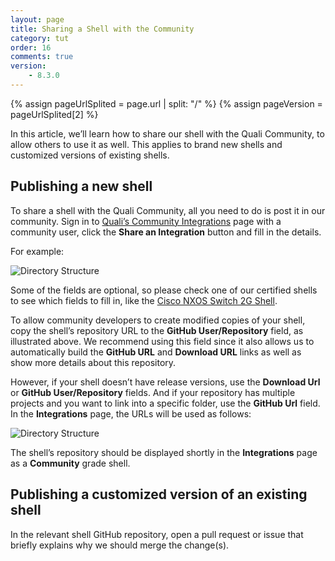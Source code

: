 ```yaml
---
layout: page
title: Sharing a Shell with the Community
category: tut
order: 16
comments: true
version:
    - 8.3.0
---
```


{% assign pageUrlSplited = page.url | split: "/" %}
{% assign pageVersion = pageUrlSplited[2] %}

In this article, we’ll learn how to share our shell with the Quali Community, to allow others to use it as well. This applies to brand new shells and customized versions of existing shells.

## Publishing a new shell

To share a shell with the Quali Community, all you need to do is post it in our community. 
Sign in to <a href="https://community.quali.com/integrations" target="_blank">Quali’s Community Integrations</a> page with a community user, click the **Share an Integration** button and fill in the details. 

For example:

![Directory Structure]({{site.baseurl}}/assets/new-integration-shell.png)

Some of the fields are optional, so please check one of our certified shells to see which fields to fill in, like the <a href="https://community.quali.com/repos/1336/cisco-nxos-switch-shell-2g-1" target="_blank">Cisco NXOS Switch 2G Shell</a>.

To allow community developers to create modified copies of your shell, copy the shell’s repository URL to the **GitHub User/Repository** field, as illustrated above. We recommend using this field since it also allows us to automatically build the **GitHub URL** and **Download URL** links as well as show more details about this repository.

However, if your shell doesn’t have release versions, use the **Download Url** or **GitHub User/Repository** fields. And if your repository has multiple projects and you want to link into a specific folder, use the **GitHub Url** field. In the **Integrations** page, the URLs will be used as follows:

![Directory Structure]({{site.baseurl}}/assets/new-integration-post.png)

The shell’s repository should be displayed shortly in the **Integrations** page as a **Community** grade shell.

## Publishing a customized version of an existing shell

In the relevant shell GitHub repository, open a pull request or issue that briefly explains why we should merge the change(s).

